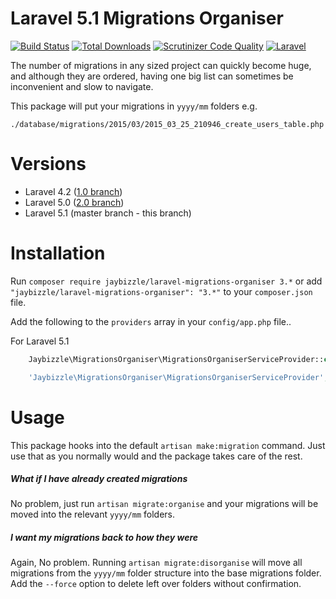 # Laravel 5.1 Migrations Organiser
 [![Build Status](https://img.shields.io/travis/JayBizzle/Laravel-Migrations-Organiser/master.svg?style=flat-square)](https://travis-ci.org/JayBizzle/Laravel-Migrations-Organiser)
 [![Total Downloads](https://img.shields.io/packagist/dt/JayBizzle/Laravel-Migrations-Organiser.svg?style=flat-square)](https://packagist.org/packages/jaybizzle/Laravel-Migrations-Organiser)
 [![Scrutinizer Code Quality](https://img.shields.io/scrutinizer/g/JayBizzle/Laravel-Migrations-Organiser.svg?style=flat-square)](https://scrutinizer-ci.com/g/JayBizzle/Laravel-Migrations-Organiser/?branch=master) [![Laravel](https://img.shields.io/badge/laravel-5.1.*-ff69b4.svg?style=flat-square)](https://laravel.com)

The number of migrations in any sized project can quickly become huge, and although they are ordered, having one big list can sometimes be inconvenient and slow to navigate.

This package will put your migrations in `yyyy/mm` folders e.g.

`./database/migrations/2015/03/2015_03_25_210946_create_users_table.php`

Versions
========
 - Laravel 4.2 ([1.0 branch](https://github.com/JayBizzle/Laravel-Migrations-Organiser/tree/1.0))
 - Laravel 5.0 ([2.0 branch](https://github.com/JayBizzle/Laravel-Migrations-Organiser/tree/2.0))
 - Laravel 5.1 (master branch - this branch)

Installation
============

Run `composer require jaybizzle/laravel-migrations-organiser 3.*` or add `"jaybizzle/laravel-migrations-organiser": "3.*"` to your `composer.json` file.

Add the following to the `providers` array in your `config/app.php` file..

For Laravel 5.1
```PHP
    Jaybizzle\MigrationsOrganiser\MigrationsOrganiserServiceProvider::class,
```



```PHP
    'Jaybizzle\MigrationsOrganiser\MigrationsOrganiserServiceProvider',
```

Usage
============
This package hooks into the default `artisan make:migration` command. Just use that as you normally would and the package takes care of the rest.

##### What if I have already created migrations
No problem, just run `artisan migrate:organise` and your migrations will be moved into the relevant `yyyy/mm` folders.

##### I want my migrations back to how they were
Again, No problem. Running `artisan migrate:disorganise` will move all migrations from the `yyyy/mm` folder structure into the base migrations folder. Add the `--force` option to delete left over folders without confirmation.

